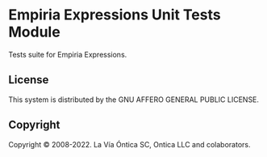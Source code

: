 ﻿# Empiria Expressions Unit Tests Module

Tests suite for Empiria Expressions.

## License

This system is distributed by the GNU AFFERO GENERAL PUBLIC LICENSE.

## Copyright

Copyright © 2008-2022. La Vía Óntica SC, Ontica LLC and colaborators.
